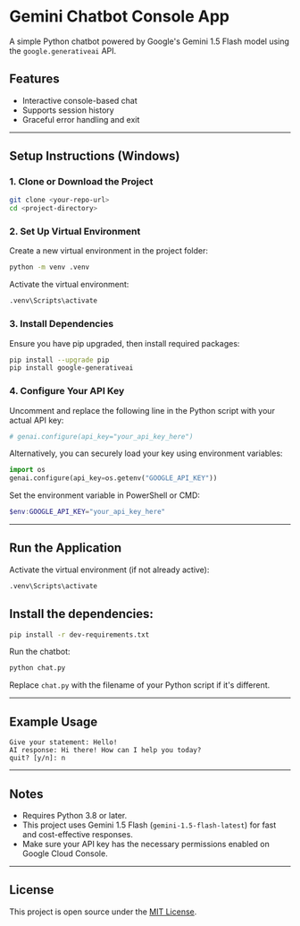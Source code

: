 
# Gemini Chatbot Console App

A simple Python chatbot powered by Google's Gemini 1.5 Flash model using the `google.generativeai` API.

## Features

- Interactive console-based chat
- Supports session history
- Graceful error handling and exit

---

## Setup Instructions (Windows)

### 1. Clone or Download the Project

```bash
git clone <your-repo-url>
cd <project-directory>
```

### 2. Set Up Virtual Environment

Create a new virtual environment in the project folder:

```bash
python -m venv .venv
```

Activate the virtual environment:

```bash
.venv\Scripts\activate
```

### 3. Install Dependencies

Ensure you have pip upgraded, then install required packages:

```bash
pip install --upgrade pip
pip install google-generativeai
```

### 4. Configure Your API Key

Uncomment and replace the following line in the Python script with your actual API key:

```python
# genai.configure(api_key="your_api_key_here")
```

Alternatively, you can securely load your key using environment variables:

```python
import os
genai.configure(api_key=os.getenv("GOOGLE_API_KEY"))
```

Set the environment variable in PowerShell or CMD:

```powershell
$env:GOOGLE_API_KEY="your_api_key_here"
```

---

## Run the Application

Activate the virtual environment (if not already active):

```bash
.venv\Scripts\activate
```

## Install the dependencies:

```bash
pip install -r dev-requirements.txt
```

Run the chatbot:

```bash
python chat.py
```

Replace `chat.py` with the filename of your Python script if it's different.

---

## Example Usage

```
Give your statement: Hello!
AI response: Hi there! How can I help you today?
quit? [y/n]: n
```

---

## Notes

* Requires Python 3.8 or later.
* This project uses Gemini 1.5 Flash (`gemini-1.5-flash-latest`) for fast and cost-effective responses.
* Make sure your API key has the necessary permissions enabled on Google Cloud Console.

---

## License

This project is open source under the [MIT License](LICENSE).

```
